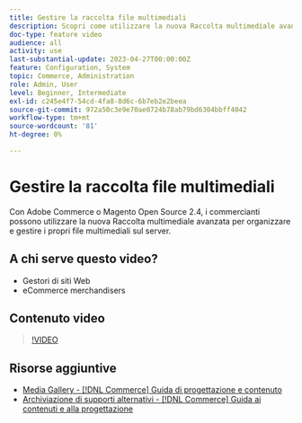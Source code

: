 ```yaml
---
title: Gestire la raccolta file multimediali
description: Scopri come utilizzare la nuova Raccolta multimediale avanzata per organizzare e gestire i file multimediali sul server.
doc-type: feature video
audience: all
activity: use
last-substantial-update: 2023-04-27T00:00:00Z
feature: Configuration, System
topic: Commerce, Administration
role: Admin, User
level: Beginner, Intermediate
exl-id: c245e4f7-54cd-4fa8-8d6c-6b7eb2e2beea
source-git-commit: 972a50c3e9e70ae0724b78ab79bd6304bbff4042
workflow-type: tm+mt
source-wordcount: '81'
ht-degree: 0%

---
```


# Gestire la raccolta file multimediali

Con Adobe Commerce o Magento Open Source 2.4, i commercianti possono utilizzare la nuova Raccolta multimediale avanzata per organizzare e gestire i propri file multimediali sul server.

## A chi serve questo video?

- Gestori di siti Web
- eCommerce merchandisers

## Contenuto video

>[!VIDEO](https://video.tv.adobe.com/v/343785?quality=12&learn=on)

## Risorse aggiuntive

- [Media Gallery - [!DNL Commerce] Guida di progettazione e contenuto](https://experienceleague.adobe.com/it/docs/commerce-admin/content-design/wysiwyg/gallery/media-gallery)
- [Archiviazione di supporti alternativi - [!DNL Commerce] Guida ai contenuti e alla progettazione](https://experienceleague.adobe.com/it/docs/commerce-admin/content-design/wysiwyg/storage/media-storage)
